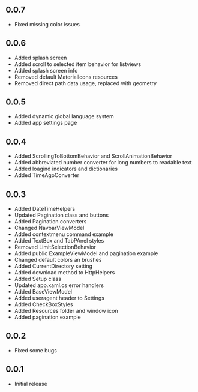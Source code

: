 ﻿## 0.0.7
- Fixed missing color issues

## 0.0.6
- Added splash screen
- Added scroll to selected item behavior for listviews
- Added splash screen info
- Removed default MaterialIcons resources
- Removed direct path data usage, replaced with geometry

## 0.0.5
- Added dynamic global language system
- Added app settings page

## 0.0.4
- Added ScrollingToBottomBehavior and ScrollAnimationBehavior
- Added abbreviated number converter for long numbers to readable text
- Added loagind indicators and dictionaries
- Added TimeAgoConverter

## 0.0.3

- Added DateTimeHelpers
- Updated Pagination class and buttons
- Added Pagination converters
- Changed NavbarViewModel
- Added contextmenu command example
- Added TextBox and TabPAnel styles
- Removed LimitSelectionBehavior
- Added public ExampleViewModel and pagination example
- Changed default colors an brushes
- Added CurrentDirectory setting
- Added download method to HttpHelpers
- Added Setup class
- Updated app.xaml.cs error handlers
- Added BaseViewModel
- Added useragent header to Settings
- Added CheckBoxStyles
- Added Resources folder and window icon
- Added pagination example


## 0.0.2

- Fixed some bugs


## 0.0.1

- Initial release